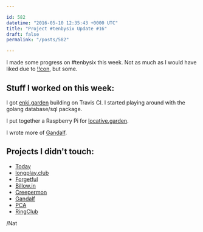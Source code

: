 ```yaml
---

id: 582
datetime: "2016-05-10 12:35:43 +0000 UTC"
title: "Project #tenbysix Update #16"
draft: false
permalink: "/posts/582"

---
```


I made some progress on #tenbysix this week. Not as much as I would have liked due to [!!con](http://bangbangcon.com/), but some.

## Stuff I worked on this week:

I got [enki.garden](https://github.com/icco/enki.garden) building on Travis CI. I started playing around with the golang database/sql package.

I put together a Raspberry Pi for [locative.garden](https://github.com/icco/locative.garden).

I wrote more of [Gandalf](https://github.com/icco/gandalf).

## Projects I didn't touch:

 - [Today](https://github.com/icco/today)
 - [longplay.club](https://github.com/icco/longplay.club)
 - [Forgetful](https://github.com/icco/forgetful)
 - [Billow.in](https://github.com/icco/billowin)
 - [Creepermon](https://github.com/icco/creepermon)
 - [Gandalf](https://github.com/icco/gandalf)
 - [PCA](https://github.com/icco/pca)
 - [RingClub](https://github.com/icco/ringclub)

/Nat

